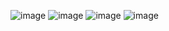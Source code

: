 ![image](https://github.com/BenVuong/Manga-Organizer-using-React-and-SQL/assets/78512101/5172b818-97b4-468c-a996-9c6cfb5a0e13)
![image](https://github.com/BenVuong/Manga-Organizer-using-React-and-SQL/assets/78512101/292f56cd-aca3-4097-af93-0715bc37e694)
![image](https://github.com/BenVuong/Manga-Organizer-using-React-and-SQL/assets/78512101/afba7f5c-ab1a-44b3-8f06-eb344f4ff0cb)
![image](https://github.com/BenVuong/Manga-Organizer-using-React-and-SQL/assets/78512101/74b76ab0-fe2f-4ec2-979a-8641483f3dce)


